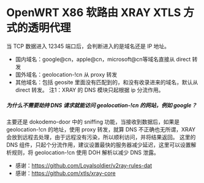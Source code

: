 # OpenWRT X86 软路由 XRAY XTLS 方式的透明代理

当 TCP 数据进入 12345 端口后，会判断进入的是域名还是 IP 地址。

- 国内域名：google@cn，apple@cn，microsoft@cn等域名直接从 direct 转发
- 国外域名：geolocation-!cn 从 proxy 转发
- 其他域名：包括 geosite 里面没有匹配到的，和没有收录进来的域名，默认从 direct 转发。
注1：XRAY 的 DNS 模块只起根据 ip 分流作用。

##### 为什么不需要劫持 DNS 请求就能访问 geolocation-!cn 的网站，例如 google？

主要还是 dokodemo-door 中的 sniffing 功能，当接收到数据后，如果是 geolocation-!cn 的地址，使用 proxy 转发，就算 DNS 不正确也无所谓，XRAY 会放到远程去处理，由于远程没有污染，所以顺利访问，并将结果返回。
这里的 DNS 组件，只起个分流作用，建议设置最快的服务器减少延迟，这里可以设置解析规则，将 geolocation-!cn 使用 DOH 解析以减少 DNS 泄露。

-   感谢：https://github.com/Loyalsoldier/v2ray-rules-dat
-   感谢：https://github.com/xtls/xray-core